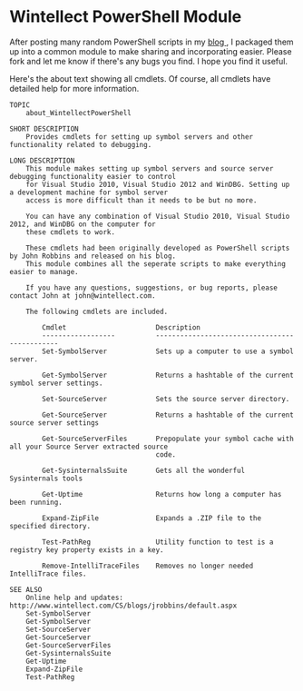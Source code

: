 # Wintellect PowerShell Module #

After posting many random PowerShell scripts in my [blog ](http://www.wintellect.com/cs/blogs/jrobbins/default.aspx), I packaged them up into a common module to make sharing and incorporating easier. Please fork and let me know if there's any bugs you find. I hope you find it useful.

Here's the about text showing all cmdlets. Of course, all cmdlets have detailed help for more information.

    TOPIC
        about_WintellectPowerShell
        
    SHORT DESCRIPTION
        Provides cmdlets for setting up symbol servers and other functionality related to debugging.
               
    LONG DESCRIPTION
        This module makes setting up symbol servers and source server debugging functionality easier to control
        for Visual Studio 2010, Visual Studio 2012 and WinDBG. Setting up a development machine for symbol server 
        access is more difficult than it needs to be but no more.
        
        You can have any combination of Visual Studio 2010, Visual Studio 2012, and WinDBG on the computer for 
        these cmdlets to work.
        
        These cmdlets had been originally developed as PowerShell scripts by John Robbins and released on his blog.
        This module combines all the seperate scripts to make everything easier to manage.
        
        If you have any questions, suggestions, or bug reports, please contact John at john@wintellect.com.
                     
        The following cmdlets are included.

            Cmdlet					    Description
            ------------------		    ----------------------------------------------
            Set-SymbolServer            Sets up a computer to use a symbol server.
            
            Get-SymbolServer            Returns a hashtable of the current symbol server settings.

            Set-SourceServer            Sets the source server directory.

            Get-SourceServer            Returns a hashtable of the current source server settings
            
            Get-SourceServerFiles       Prepopulate your symbol cache with all your Source Server extracted source 
                                        code.
                    
            Get-SysinternalsSuite       Gets all the wonderful Sysinternals tools
            
            Get-Uptime                  Returns how long a computer has been running.
            
            Expand-ZipFile              Expands a .ZIP file to the specified directory.

            Test-PathReg                Utility function to test is a registry key property exists in a key.

            Remove-IntelliTraceFiles    Removes no longer needed IntelliTrace files.
            
    SEE ALSO
        Online help and updates: http://www.wintellect.com/CS/blogs/jrobbins/default.aspx
        Set-SymbolServer
        Get-SymbolServer
        Set-SourceServer
        Get-SourceServer
        Get-SourceServerFiles
        Get-SysinternalsSuite
        Get-Uptime
        Expand-ZipFile
        Test-PathReg